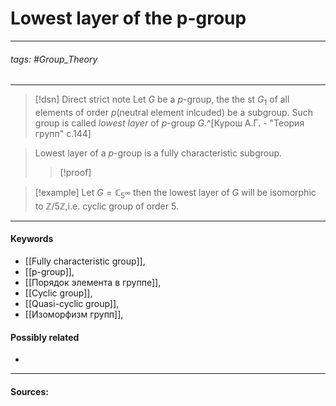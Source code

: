 # Lowest layer of the p-group
***
###### tags: #Group_Theory 
***
>[!dsn] Direct strict note
>Let $G$ be a $p$-group, the the st $G_{1}$ of all elements of order $p$(neutral element inlcuded) be a subgroup. Such group is called *lowest layer* of $p$-group $G$.^[Курош А.Г. - "Теория групп" с.144]

>Lowest layer of a $p$-group is a fully characteristic subgroup.
>>[!proof]
>>

>[!example] 
>Let $G=\mathbb{C}_{5^{\infty}}$ then the lowest layer of $G$ will be isomorphic to $\mathbb{Z}/5\mathbb{Z}$,i.e. cyclic group of order $5$.
***
#### Keywords
- [[Fully characteristic group]],
- [[p-group]],
- [[Порядок элемента в группе]],
- [[Cyclic group]],
- [[Quasi-cyclic group]],
- [[Изоморфизм групп]],
#### Possibly related
- 
***
#### Sources: